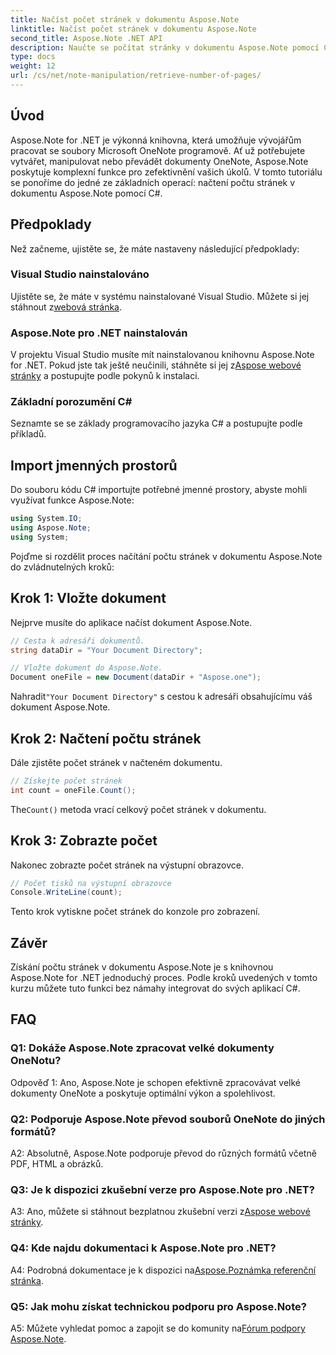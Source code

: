 ```yaml
---
title: Načíst počet stránek v dokumentu Aspose.Note
linktitle: Načíst počet stránek v dokumentu Aspose.Note
second_title: Aspose.Note .NET API
description: Naučte se počítat stránky v dokumentu Aspose.Note pomocí C#. Pro snadnou integraci postupujte podle našeho podrobného průvodce.
type: docs
weight: 12
url: /cs/net/note-manipulation/retrieve-number-of-pages/
---
```

## Úvod

Aspose.Note for .NET je výkonná knihovna, která umožňuje vývojářům pracovat se soubory Microsoft OneNote programově. Ať už potřebujete vytvářet, manipulovat nebo převádět dokumenty OneNote, Aspose.Note poskytuje komplexní funkce pro zefektivnění vašich úkolů. V tomto tutoriálu se ponoříme do jedné ze základních operací: načtení počtu stránek v dokumentu Aspose.Note pomocí C#.

## Předpoklady

Než začneme, ujistěte se, že máte nastaveny následující předpoklady:

### Visual Studio nainstalováno

Ujistěte se, že máte v systému nainstalované Visual Studio. Můžete si jej stáhnout z[webová stránka](https://visualstudio.microsoft.com/).

### Aspose.Note pro .NET nainstalován

 V projektu Visual Studio musíte mít nainstalovanou knihovnu Aspose.Note for .NET. Pokud jste tak ještě neučinili, stáhněte si jej z[Aspose webové stránky](https://releases.aspose.com/note/net/) a postupujte podle pokynů k instalaci.

### Základní porozumění C#

Seznamte se se základy programovacího jazyka C# a postupujte podle příkladů.

## Import jmenných prostorů

Do souboru kódu C# importujte potřebné jmenné prostory, abyste mohli využívat funkce Aspose.Note:

```csharp
using System.IO;
using Aspose.Note;
using System;
```

Pojďme si rozdělit proces načítání počtu stránek v dokumentu Aspose.Note do zvládnutelných kroků:

## Krok 1: Vložte dokument

Nejprve musíte do aplikace načíst dokument Aspose.Note.

```csharp
// Cesta k adresáři dokumentů.
string dataDir = "Your Document Directory";

// Vložte dokument do Aspose.Note.
Document oneFile = new Document(dataDir + "Aspose.one");
```

 Nahradit`"Your Document Directory"` s cestou k adresáři obsahujícímu váš dokument Aspose.Note.

## Krok 2: Načtení počtu stránek

Dále zjistěte počet stránek v načteném dokumentu.

```csharp
// Získejte počet stránek
int count = oneFile.Count();
```

 The`Count()` metoda vrací celkový počet stránek v dokumentu.

## Krok 3: Zobrazte počet

Nakonec zobrazte počet stránek na výstupní obrazovce.

```csharp
// Počet tisků na výstupní obrazovce
Console.WriteLine(count);
```

Tento krok vytiskne počet stránek do konzole pro zobrazení.

## Závěr

Získání počtu stránek v dokumentu Aspose.Note je s knihovnou Aspose.Note for .NET jednoduchý proces. Podle kroků uvedených v tomto kurzu můžete tuto funkci bez námahy integrovat do svých aplikací C#.

## FAQ

### Q1: Dokáže Aspose.Note zpracovat velké dokumenty OneNotu?

Odpověď 1: Ano, Aspose.Note je schopen efektivně zpracovávat velké dokumenty OneNote a poskytuje optimální výkon a spolehlivost.

### Q2: Podporuje Aspose.Note převod souborů OneNote do jiných formátů?

A2: Absolutně, Aspose.Note podporuje převod do různých formátů včetně PDF, HTML a obrázků.

### Q3: Je k dispozici zkušební verze pro Aspose.Note pro .NET?

 A3: Ano, můžete si stáhnout bezplatnou zkušební verzi z[Aspose webové stránky](https://releases.aspose.com/).

### Q4: Kde najdu dokumentaci k Aspose.Note pro .NET?

 A4: Podrobná dokumentace je k dispozici na[Aspose.Poznámka referenční stránka](https://reference.aspose.com/note/net/).

### Q5: Jak mohu získat technickou podporu pro Aspose.Note?

 A5: Můžete vyhledat pomoc a zapojit se do komunity na[Fórum podpory Aspose.Note](https://forum.aspose.com/c/note/28).